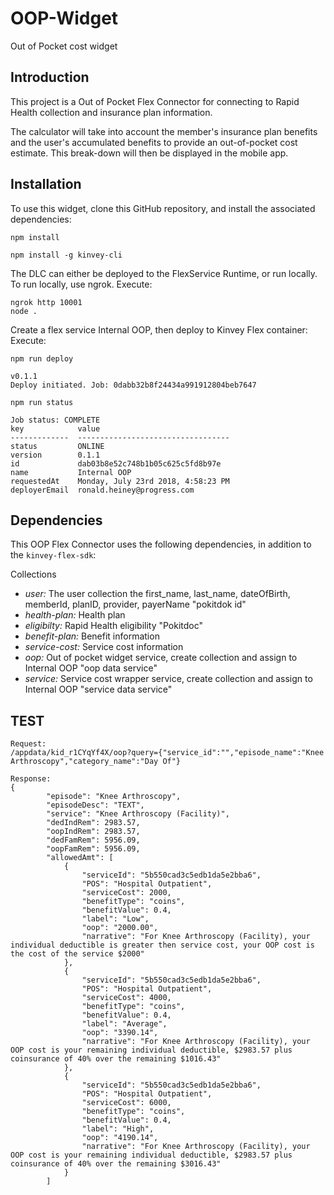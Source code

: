 # OOP-Widget
Out of Pocket cost widget
## Introduction

This project is a Out of Pocket Flex Connector for connecting to Rapid Health collection and insurance plan information.

The calculator will take into account the member's insurance plan benefits and the user's accumulated benefits to provide an out-of-pocket cost estimate. This break-down will then be displayed in the mobile app.


## Installation

To use this widget, clone this GitHub repository, and install the associated dependencies:

```npm install```

```npm install -g kinvey-cli```

The DLC can either be deployed to the FlexService Runtime, or run locally.  To run locally, use ngrok.
Execute:

```
ngrok http 10001
node .
```

Create a flex service Internal OOP, then deploy to Kinvey Flex container:
  Execute:

```
npm run deploy

v0.1.1
Deploy initiated. Job: 0dabb32b8f24434a991912804beb7647

npm run status

Job status: COMPLETE
key            value                             
-------------  ----------------------------------
status         ONLINE                            
version        0.1.1                             
id             dab03b8e52c748b1b05c625c5fd8b97e  
name           Internal OOP                      
requestedAt    Monday, July 23rd 2018, 4:58:23 PM
deployerEmail  ronald.heiney@progress.com        
```
## Dependencies

This OOP Flex Connector uses the following dependencies, in addition to the `kinvey-flex-sdk`:

Collections

* *user:* The user collection the first_name, last_name, dateOfBirth, memberId, planID, provider, payerName "pokitdok id"
* *health-plan:* Health plan 
* *eligibilty:* Rapid Health eligibility "Pokitdoc"
* *benefit-plan:* Benefit information
* *service-cost:* Service cost information
* *oop:* Out of pocket widget service, create collection and assign to Internal OOP "oop data service" 
* *service:* Service cost wrapper service, create collection and assign to Internal OOP "service data service"

## TEST
```
Request:
/appdata/kid_r1CYqYf4X/oop?query={"service_id":"","episode_name":"Knee Arthroscopy","category_name":"Day Of"}

Response:
{
        "episode": "Knee Arthroscopy",
        "episodeDesc": "TEXT",
        "service": "Knee Arthroscopy (Facility)",
        "dedIndRem": 2983.57,
        "oopIndRem": 2983.57,
        "dedFamRem": 5956.09,
        "oopFamRem": 5956.09,
        "allowedAmt": [
            {
                "serviceId": "5b550cad3c5edb1da5e2bba6",
                "POS": "Hospital Outpatient",
                "serviceCost": 2000,
                "benefitType": "coins",
                "benefitValue": 0.4,
                "label": "Low",
                "oop": "2000.00",
                "narrative": "For Knee Arthroscopy (Facility), your individual deductible is greater then service cost, your OOP cost is the cost of the service $2000"
            },
            {
                "serviceId": "5b550cad3c5edb1da5e2bba6",
                "POS": "Hospital Outpatient",
                "serviceCost": 4000,
                "benefitType": "coins",
                "benefitValue": 0.4,
                "label": "Average",
                "oop": "3390.14",
                "narrative": "For Knee Arthroscopy (Facility), your OOP cost is your remaining individual deductible, $2983.57 plus coinsurance of 40% over the remaining $1016.43"
            },
            {
                "serviceId": "5b550cad3c5edb1da5e2bba6",
                "POS": "Hospital Outpatient",
                "serviceCost": 6000,
                "benefitType": "coins",
                "benefitValue": 0.4,
                "label": "High",
                "oop": "4190.14",
                "narrative": "For Knee Arthroscopy (Facility), your OOP cost is your remaining individual deductible, $2983.57 plus coinsurance of 40% over the remaining $3016.43"
            }
        ]
```
